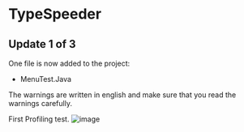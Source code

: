 # TypeSpeeder

## Update 1 of 3
One file is now added to the project:

* MenuTest.Java

The warnings are written in english and make sure that you read the warnings carefully.

First Profiling test.
![image](https://github.com/TonyAldervall/TypeSpeeder/assets/145578750/0b04c1b2-59e3-40cb-bc21-3ca5dca5e451)
